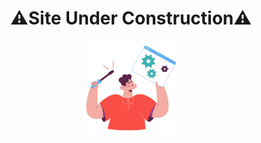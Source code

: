 <h1 align="center" display="flex">
    ⚠️Site Under Construction⚠️
</h1>
<p align="center" display="flex">
   <img height="auto" width="30%" src="/src/img/unpreview.png"/>
    
</p>
